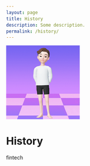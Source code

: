 ```yaml
---
layout: page
title: History
description: Some description.
permalink: /history/
---
```


<img class="img-rounded" src="/assets/img/uploads/profile.png" alt="Thiago Rossener" width="200">

# History

fintech
